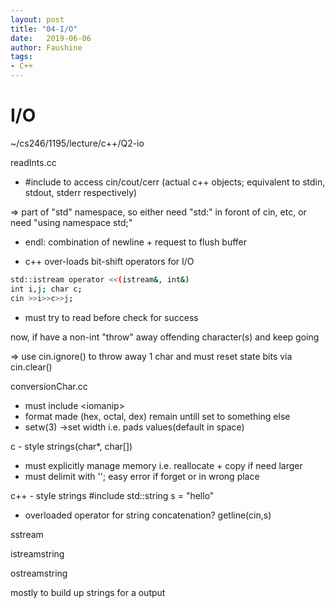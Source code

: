 ```yaml
---
layout: post
title: "04-I/O"
date:   2019-06-06
author: Faushine
tags: 
- C++
---
```


# I/O

~/cs246/1195/lecture/c++/Q2-io

readInts.cc

- #include <iostream> to access cin/cout/cerr
(actual c++ objects; equivalent to stdin, stdout, stderr respectively)

=> part of "std" namespace, so either need "std:" in foront of cin, etc, or need "using namespace std;"

- endl: combination of newline + request to flush buffer
  
- c++ over-loads bit-shift operators for I/O

```bash
std::istream operator <<(istream&, int&)
int i,j; char c;
cin >>i>>c>>j;
```

- must try to read before check for success

now, if have a non-int "throw" away offending character(s) and keep going

=> use cin.ignore() to throw away 1 char and must reset state bits via cin.clear()

conversionChar.cc

- must include \<iomanip>
- format made (hex, octal, dex) remain untill set to something else
- setw(3) ->set width i.e. pads values(default in space)

c - style strings(char*, char[])

- must explicitly manage memory i.e. reallocate + copy if need larger
- must delimit with '\'; easy error if forget or in wrong place

c++ - style strings
#include<string>
std::string s = "hello"
- overloaded operator for string concatenation?
getline(cin,s)

sstream

istreamstring

ostreamstring

mostly to build up strings for a output